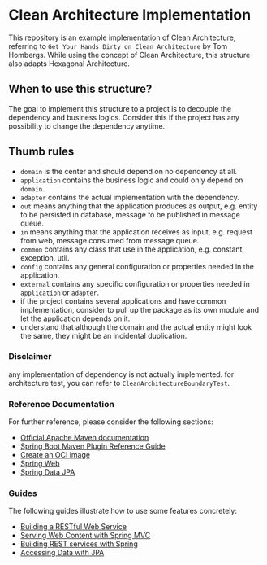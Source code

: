 # Clean Architecture Implementation
This repository is an example implementation of Clean Architecture, 
referring to `Get Your Hands Dirty on Clean Architecture` by Tom Hombergs.
While using the concept of Clean Architecture, this structure also adapts Hexagonal Architecture.

## When to use this structure?
The goal to implement this structure to a project is to decouple the dependency and business logics.
Consider this if the project has any possibility to change the dependency anytime.

## Thumb rules
* `domain` is the center and should depend on no dependency at all.
* `application` contains the business logic and could only depend on `domain`.
* `adapter` contains the actual implementation with the dependency.
* `out` means anything that the application produces as output, e.g. entity to be persisted in database, message to be published in message queue.
* `in` means anything that the application receives as input, e.g. request from web, message consumed from message queue.
* `common` contains any class that use in the application, e.g. constant, exception, util.
* `config` contains any general configuration or properties needed in the application.
* `external` contains any specific configuration or properties needed in `application` or `adapter`.
* if the project contains several applications and have common implementation, consider to pull up the package as its own module and let the application depends on it.
* understand that although the domain and the actual entity might look the same, they might be an incidental duplication.

### Disclaimer
any implementation of dependency is not actually implemented.
for architecture test, you can refer to `CleanArchitectureBoundaryTest`.

### Reference Documentation
For further reference, please consider the following sections:

* [Official Apache Maven documentation](https://maven.apache.org/guides/index.html)
* [Spring Boot Maven Plugin Reference Guide](https://docs.spring.io/spring-boot/docs/2.7.4/maven-plugin/reference/html/)
* [Create an OCI image](https://docs.spring.io/spring-boot/docs/2.7.4/maven-plugin/reference/html/#build-image)
* [Spring Web](https://docs.spring.io/spring-boot/docs/2.7.4/reference/htmlsingle/#web)
* [Spring Data JPA](https://docs.spring.io/spring-boot/docs/2.7.4/reference/htmlsingle/#data.sql.jpa-and-spring-data)

### Guides
The following guides illustrate how to use some features concretely:

* [Building a RESTful Web Service](https://spring.io/guides/gs/rest-service/)
* [Serving Web Content with Spring MVC](https://spring.io/guides/gs/serving-web-content/)
* [Building REST services with Spring](https://spring.io/guides/tutorials/rest/)
* [Accessing Data with JPA](https://spring.io/guides/gs/accessing-data-jpa/)

